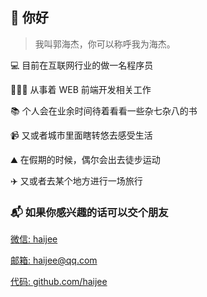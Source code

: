 <!DOCTYPE html>
<html lang="en" theme="light">
<head>
    <meta charset="UTF-8" />
    <meta http-equiv="X-UA-Compatible" content="IE=edge" />
    <meta name="viewport" content="width=device-width, initial-scale=1.0" />
    <link rel="icon" href="images/favicon.ico">
    <title>郭海杰</title>
</head>
<body></body>
</html>

## 👋 你好

> 我叫郭海杰，你可以称呼我为海杰。

💻 目前在互联网行业的做一名程序员

🧑🏻‍💻 从事着 WEB 前端开发相关工作

📚 个人会在业余时间待着看看一些杂七杂八的书

📹 又或者城市里面瞎转悠去感受生活

⛰️ 在假期的时候，偶尔会出去徒步运动

✈️ 又或者去某个地方进行一场旅行

### 📬 如果你感兴趣的话可以交个朋友

[微信: haijee](mailto:haijee@qq.com)

[邮箱: haijee@qq.com](mailto:haijee@qq.com)

[代码: github.com/haijee](https://github.com/haijee)